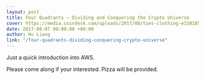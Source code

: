 ```yaml
---
layout: post
title: Four Quadrants – Dividing and Conquering the Crypto Universe
cover: https://media.coindesk.com/uploads/2017/08/ties-clothing-e1501855122816.jpg
date: 2017-08-07 00:00:00 +00:00
author: Hu Liang
link: "/four-quadrants-dividing-conquering-crypto-universe"
---
```



Just a quick introduction into AWS.

Please come along if your interested. Pizza will be provided.

